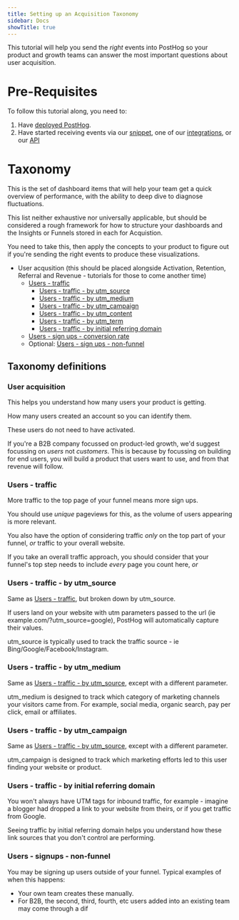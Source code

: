 ```yaml
---
title: Setting up an Acquisition Taxonomy
sidebar: Docs
showTitle: true
---
```


This tutorial will help you send the _right_ events into PostHog so your product and growth teams can answer the most important questions about user acquisition.

# Pre-Requisites

To follow this tutorial along, you need to:

1. Have [deployed PostHog](/docs/deployment).
1. Have started receiving events via our [snippet](/docs/integrate/client/js), one of our [integrations](/docs/integrate/overview), or our [API](/docs/api/overview)

# Taxonomy

This is the set of dashboard items that will help your team get a quick overview of performance, with the ability to deep dive to diagnose fluctuations.

This list neither exhaustive nor universally applicable, but should be considered a rough framework for how to structure your dashboards and the Insights or Funnels stored in each for Acquistion.

You need to take this, then apply the concepts to your product to figure out if you're sending the right events to produce these visualizations.

- User acqusition (this should be placed alongside Activation, Retention, Referral and Revenue - tutorials for those to come another time)
  - [Users - traffic](#users--traffic)
    - [Users - traffic - by utm_source](#users--traffic--by-utmsource)
    - [Users - traffic - by utm_medium](#users--traffic--by-utmmedium)
    - [Users - traffic - by utm_campaign]((#users--traffic--by-utmcampaign))
    - [Users - traffic - by utm_content]((#users--traffic--by-utmcontent))
    - [Users - traffic - by utm_term](#users--traffic--by-utmterm)
    - [Users - traffic - by initial referring domain](#users--traffic--by-initial-referring-domain)
  - [Users - sign ups - conversion rate](#users--sign-ups--conversion-rate)
  - Optional: [Users - sign ups - non-funnel](#users--signups--nonfunnel)
 
## Taxonomy definitions

### User acquisition

This helps you understand how many users your product is getting.

How many users created an account so you can identify them.

These users do not need to have activated.

If you're a B2B company focussed on product-led growth, we'd suggest focussing on _users_ not _customers_. This is because by focussing on building for end users, you will build a product that users want to use, and from that revenue will follow.

### Users - traffic

More traffic to the top page of your funnel means more sign ups.

You should use _unique_ pageviews for this, as the volume of users appearing is more relevant.

You also have the option of considering traffic _only_ on the top part of your funnel, _or_ traffic to your overall website.

If you take an overall traffic approach, you should consider that your funnel's top step needs to include _every_ page you count here, _or_

### Users - traffic - by utm_source

Same as [Users - traffic](#users--traffic), but broken down by utm_source.

If users land on your website with utm parameters passed to the url (ie example.com/?utm_source=google), PostHog will automatically capture their values.

utm_source is typically used to track the traffic source - ie Bing/Google/Facebook/Instagram.

### Users - traffic - by utm_medium

Same as [Users - traffic - by utm_source](#users--traffic--by-utmsource), except with a different parameter.

utm_medium is designed to track which category of marketing channels your visitors came from. For example, social media, organic search, pay per click, email or affiliates.

### Users - traffic - by utm_campaign

Same as [Users - traffic - by utm_source](#users--traffic--by-utmsource), except with a different parameter.

utm_campaign is designed to track which marketing efforts led to this user finding your website or product.

### Users - traffic - by initial referring domain

You won't always have UTM tags for inbound traffic, for example - imagine a blogger had dropped a link to your website from theirs, or if you get traffic from Google.

Seeing traffic by initial referring domain helps you understand how these link sources that you don't control are performing.

### Users - signups - non-funnel

You may be signing up users outside of your funnel. Typical examples of when this happens:

* Your own team creates these manually.
* For B2B, the second, third, fourth, etc users added into an existing team may come through a dif